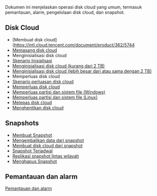 Dokumen ini menjelaskan operasi disk cloud yang umum, termasuk pemantauan, alarm, pengelolaan disk cloud, dan snapshot.
## Disk Cloud
- [Membuat disk cloud](https://intl.cloud.tencent.com/document/product/362/5744
- [Memasang disk cloud](https://intl.cloud.tencent.com/document/product/362/5745)
- Menginisialisasi disk cloud
 - [Skenario Inisialisasi](https://intl.cloud.tencent.com/document/product/362/31596)
 - [Menginisialisasi disk cloud (kurang dari 2 TB)](https://intl.cloud.tencent.com/document/product/362/6734)
 - [Menginisialisasi disk cloud (lebih besar dari atau sama dengan 2 TB)](https://intl.cloud.tencent.com/document/product/362/6735)
- Memperluas disk cloud
 - [Skenario perluasan disk cloud](https://cloud.tencent.com/document/product/362/32539)
 - [Memperluas disk cloud](https://intl.cloud.tencent.com/document/product/362/5747)
 - [Memperluas partisi dan sistem file (Windows)](https://intl.cloud.tencent.com/document/product/362/31601)
 - [Memperluas partisi dan sistem file (Linux)](https://intl.cloud.tencent.com/document/product/362/6738)
- [Melepas disk cloud](https://intl.cloud.tencent.com/document/product/362/32400)
- [Menghentikan disk cloud](https://intl.cloud.tencent.com/document/product/362/5752)

## Snapshots
- [Membuat Snapshot](https://intl.cloud.tencent.com/document/product/362/5755)
- [Mengembalikan data dari snapshot](https://cloud.tencent.com/document/product/362/5756)
- [Membuat disk cloud dari snapshot](https://cloud.tencent.com/document/product/362/5757)
- [Snapshot Terjadwal](https://intl.cloud.tencent.com/document/product/362/31622)
- [Replikasi snapshot lintas wilayah](https://cloud.tencent.com/document/product/362/18152)
- [Menghapus Snapshot](https://intl.cloud.tencent.com/document/product/362/5758)

## Pemantauan dan alarm
[Pemantauan dan alarm](https://cloud.tencent.com/document/product/362/6742)

